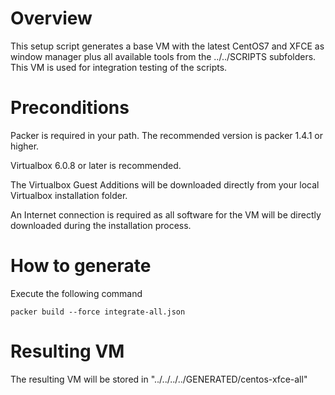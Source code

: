 # Overview
This setup script generates a base VM with the latest CentOS7 and XFCE as window manager plus all available tools from the ../../SCRIPTS subfolders. This VM is used for integration testing of the scripts.

# Preconditions
Packer is required in your path. The recommended version is packer 1.4.1 or higher.

Virtualbox 6.0.8 or later is recommended.

The Virtualbox Guest Additions will be downloaded directly from your local Virtualbox installation folder.

An Internet connection is required as all software for the VM will be directly downloaded during the installation process.

# How to generate
Execute the following command

`packer build --force integrate-all.json`

# Resulting VM
The resulting VM will be stored in "../../../../GENERATED/centos-xfce-all"